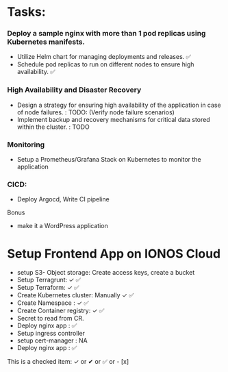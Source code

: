 # Tasks:


### Deploy a sample nginx with more than 1 pod replicas using Kubernetes manifests.
- Utilize Helm chart for managing deployments and releases. ✅
- Schedule pod replicas to run on different nodes to ensure high availability. ✅

### High Availability and Disaster Recovery
- Design a strategy for ensuring high availability of the application in case of node failures.  : TODO: (Verify node failure scenarios)
- Implement backup and recovery mechanisms for critical data stored within the cluster. : TODO

### Monitoring
- Setup a Prometheus/Grafana Stack on Kubernetes to monitor the application

### CICD:

- Deploy Argocd, Write CI pipeline

Bonus
- make it a WordPress application


# Setup Frontend App on IONOS Cloud

- setup S3- Object storage: Create access keys, create a bucket
- Setup Terragrunt: &#x2713; ✅
- Setup Terraform: &#x2713; ✅
- Create Kubernetes cluster: Manually &#x2713; ✅
- Create Namespace : &#x2713; ✅
- Create Container registry: &#x2713; ✅
- Secret to read from CR.
- Deploy nginx app : ✅
- Setup ingress controller 
- setup cert-manager : NA
- Deploy nginx app : ✅

This is a checked item: ✓ or ✔ or ✅ or - [x]
